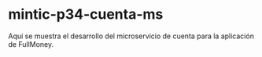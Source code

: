 # mintic-p34-cuenta-ms
Aquí se muestra el desarrollo del microservicio de cuenta para la aplicación de FullMoney.
